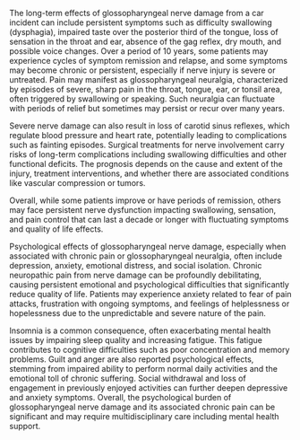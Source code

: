 The long-term effects of glossopharyngeal nerve damage from a car incident can include persistent symptoms such as difficulty swallowing (dysphagia), impaired taste over the posterior third of the tongue, loss of sensation in the throat and ear, absence of the gag reflex, dry mouth, and possible voice changes. Over a period of 10 years, some patients may experience cycles of symptom remission and relapse, and some symptoms may become chronic or persistent, especially if nerve injury is severe or untreated. Pain may manifest as glossopharyngeal neuralgia, characterized by episodes of severe, sharp pain in the throat, tongue, ear, or tonsil area, often triggered by swallowing or speaking. Such neuralgia can fluctuate with periods of relief but sometimes may persist or recur over many years.

Severe nerve damage can also result in loss of carotid sinus reflexes, which regulate blood pressure and heart rate, potentially leading to complications such as fainting episodes. Surgical treatments for nerve involvement carry risks of long-term complications including swallowing difficulties and other functional deficits. The prognosis depends on the cause and extent of the injury, treatment interventions, and whether there are associated conditions like vascular compression or tumors.

Overall, while some patients improve or have periods of remission, others may face persistent nerve dysfunction impacting swallowing, sensation, and pain control that can last a decade or longer with fluctuating symptoms and quality of life effects.


Psychological effects of glossopharyngeal nerve damage, especially when associated with chronic pain or glossopharyngeal neuralgia, often include depression, anxiety, emotional distress, and social isolation. Chronic neuropathic pain from nerve damage can be profoundly debilitating, causing persistent emotional and psychological difficulties that significantly reduce quality of life. Patients may experience anxiety related to fear of pain attacks, frustration with ongoing symptoms, and feelings of helplessness or hopelessness due to the unpredictable and severe nature of the pain.

Insomnia is a common consequence, often exacerbating mental health issues by impairing sleep quality and increasing fatigue. This fatigue contributes to cognitive difficulties such as poor concentration and memory problems. Guilt and anger are also reported psychological effects, stemming from impaired ability to perform normal daily activities and the emotional toll of chronic suffering. Social withdrawal and loss of engagement in previously enjoyed activities can further deepen depressive and anxiety symptoms. Overall, the psychological burden of glossopharyngeal nerve damage and its associated chronic pain can be significant and may require multidisciplinary care including mental health support.
